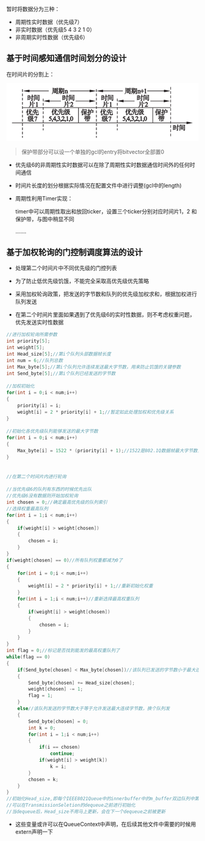 暂时将数据分为三种：

* 周期性实时数据（优先级7）
* 非实时数据（优先级5 4 3 2 1 0）
* 非周期实时性数据（优先级6）

## 基于时间感知通信时间划分的设计

在时间片的分割上：

<img src="笔记图片/image-20220619120105678.png" alt="image-20220619120105678"  />

> 保护带部分可以设一个单独的gcl的entry将bitvector全部置0

* 优先级6的非周期性实时数据可以在除了周期性实时数据通信时间外的任何时间通信

* 时间片长度的划分根据实际情况在配置文件中进行调整(gcl中的length)

* 周期性利用Timer实现：

  timer中可以周期性取出和放回ticker，设置三个ticker分别对应时间片1，2 和保护带，与图中稍显不同

  .......

##  基于加权轮询的门控制调度算法的设计

* 处理第二个时间片中不同优先级的门控列表
* 为了防止低优先级饥饿，不能完全采取高优先级优先策略
* 采用加权轮询政策，把发送的字节数和队列的优先级加权求和，根据加权进行队列发送

* 在第二个时间片里面如果遇到了优先级6的实时性数据，则不考虑权重问题，优先发送实时性数据

```c
//进行加权轮询所需参数
int priority[5];
int weight[5];
int Head_size[5];//第i个队列头部数据帧长度
int num = 6;//队列总数
int Max_byte[5];//第i个队列允许连续发送最大字节数，用来防止饥饿的关键参数
int Send_byte[5];//第i个队列已经发送的字节数

//加权初始化
for(int i = 0;i < num;i++)
{
	priority[i] = i;
	weight[i] = 2 * priority[i] + 1;//暂定如此处理加权和优先级关系
}

//初始化各优先级队列能够发送的最大字节数
for(int i = 0;i < num;i++)
{
	Max_byte[i] = 1522 * (priority[i] + 1);//1522是802.1Q数据帧最大字节数，加1是保证优先级0最大字节数非0
}


//在第二个时间片内进行轮询

//当优先级6的队列有东西的时候优先出队
//优先级6没有数据则开始加权轮询
int chosen = 0;//确定最高优先级的队列索引
//选择权重最高队列
for(int i = 1;i < num;i++)
{
	if(weight[i] > weight[chosen])
	{
		chosen = i;
	}
}
if(weight[chosen] == 0)//所有队列权重都减为0了
{
    for(int i = 0;i < num;i++)
	{
		weight[i] = 2 * priority[i] + 1;//重新初始化权重
	}
    for(int i = 1;i < num;i++)//重新选择最高权重队列
	{
		if(weight[i] > weight[chosen])
		{
			chosen = i;
		}
	}
}
int flag = 0;//标记是否找到能发的最高权重队列了
while(flag == 0)
{
    if(Send_byte[chosen] < Max_byte[chosen])//该队列已发送的字节数小于最大连续发送字节数
	{
		Send_byte[chosen] += Head_size[chosen];
		weight[chosen] -= 1;
        flag = 1;
	}
	else//该队列发送的字节数大于等于允许发送最大连续字节数，换个队列发
	{
		Send_byte[chosen] = 0;
		int k = 0;
		for(int i = 1;i < num;i++)
		{
			if(i == chosen)
				continue;
			if(weight[i] > weight[k])
				k = i;
		}
		chosen = k;
	}
}
//初始化Head_size,即每个IEEE8021Queue中的innerbuffer中的m_buffer双边队列中第一个framebody的byte数
//可以在TransmissionSeletion的dequeue之前进行初始化
//当dequeue后，Head_size不用马上更新，会在下一个dequeue之前被更新
```

* 这些变量或许可以在QueueContext中声明，在后续其他文件中需要的时候用extern声明一下



